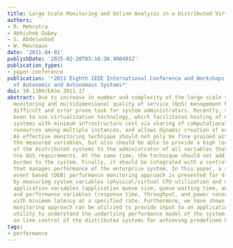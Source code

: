 ```yaml
---
title: Large Scale Monitoring and Online Analysis in a Distributed Virtualized Environment
authors:
- R. Mehrotra
- Abhishek Dubey
- S. Abdelwahed
- W. Monceaux
date: '2011-04-01'
publishDate: '2025-02-20T03:16:30.400493Z'
publication_types:
- paper-conference
publication: '*2011 Eighth IEEE International Conference and Workshops on Engineering
  of Autonomic and Autonomous Systems*'
doi: 10.1109/EASe.2011.17
abstract: Due to increase in number and complexity of the large scale systems, performance
  monitoring and multidimensional quality of service (QoS) management has become a
  difficult and error prone task for system administrators. Recently, the trend has
  been to use virtualization technology, which facilitates hosting of multiple distributed
  systems with minimum infrastructure cost via sharing of computational and memory
  resources among multiple instances, and allows dynamic creation of even bigger clusters.
  An effective monitoring technique should not only be fine grained with respect to
  the measured variables, but also should be able to provide a high level overview
  of the distributed systems to the administrator of all variables that can affect
  the QoS requirements. At the same time, the technique should not add performance
  burden to the system. Finally, it should be integrated with a control methodology
  that manages performance of the enterprise system. In this paper, a systematic distributed
  event based (DEB) performance monitoring approach is presented for distributed systems
  by measuring system variables (physical/virtual CPU utilization and memory utilization),
  application variables (application queue size, queue waiting time, and service time),
  and performance variables (response time, throughput, and power consumption) accurately
  with minimum latency at a specified rate. Furthermore, we have shown that proposed
  monitoring approach can be utilized to provide input to an application monitoring
  utility to understand the underlying performance model of the system for a successful
  on-line control of the distributed systems for achieving predefined QoS parameters.
tags:
- performance
---
```

